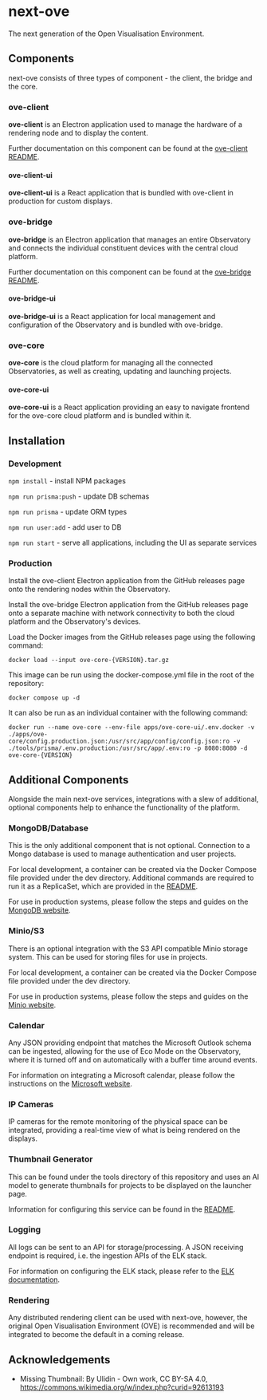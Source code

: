 # next-ove

The next generation of the Open Visualisation Environment.

## Components

next-ove consists of three types of component - the client, the bridge and the
core.

### ove-client

**ove-client** is an Electron application used to manage the hardware of a
rendering node and to display the content.

Further documentation on this component can be found at
the [ove-client README](./apps/ove-client/README.md).

#### ove-client-ui

**ove-client-ui** is a React application that is bundled with ove-client in
production for custom displays.

### ove-bridge

**ove-bridge** is an Electron application that manages an entire Observatory and
connects the individual constituent devices with the central cloud platform.

Further documentation on this component can be found at
the [ove-bridge README](./apps/ove-bridge/README.md).

#### ove-bridge-ui

**ove-bridge-ui** is a React application for local management and configuration
of the Observatory and is bundled with ove-bridge.

### ove-core

**ove-core** is the cloud platform for managing all the connected Observatories,
as well as creating, updating and launching projects.

#### ove-core-ui

**ove-core-ui** is a React application providing an easy to navigate frontend
for the ove-core cloud platform and is bundled within it.

## Installation

### Development

```npm install``` - install NPM packages

```npm run prisma:push``` - update DB schemas

```npm run prisma``` - update ORM types

```npm run user:add``` - add user to DB

```npm run start``` - serve all applications, including the UI as separate
services

### Production

Install the ove-client Electron application from the GitHub releases page onto
the rendering nodes within the Observatory.

Install the ove-bridge Electron application from the GitHub releases page onto a
separate machine with network connectivity to both the cloud platform and the
Observatory's devices.

Load the Docker images from the GitHub releases page using the following
command:

```docker load --input ove-core-{VERSION}.tar.gz```

This image can be run using the docker-compose.yml file in the root of the
repository:

```docker compose up -d```

It can also be run as an individual container with the following command:

```docker run --name ove-core --env-file apps/ove-core-ui/.env.docker -v ./apps/ove-core/config.production.json:/usr/src/app/config/config.json:ro -v ./tools/prisma/.env.production:/usr/src/app/.env:ro -p 8080:8080 -d ove-core-{VERSION}```

## Additional Components

Alongside the main next-ove services, integrations with a slew of additional,
optional
components help to enhance the functionality of the platform.

### MongoDB/Database

This is the only additional component that is not optional. Connection to a
Mongo database is used to manage authentication and user projects.

For local development, a container can be created via the Docker Compose file
provided under the dev directory. Additional commands are required to run it as
a ReplicaSet, which are provided in the [README](./dev/README.md).

For use in production systems, please follow the steps and guides on
the [MongoDB website](https://www.mongodb.com/docs/manual/installation/).

### Minio/S3

There is an optional integration with the S3 API compatible Minio storage
system. This can be used for storing files for use in projects.

For local development, a container can be created via the Docker Compose file
provided under the dev directory.

For use in production systems, please follow the steps and guides on
the [Minio website](https://min.io/docs/minio/linux/operations/installation.html).

### Calendar

Any JSON providing endpoint that matches the Microsoft Outlook schema can be
ingested, allowing for the use of Eco Mode on the Observatory, where it is
turned off and on automatically with a buffer time around events.

For information on integrating a Microsoft calendar, please follow the
instructions on
the [Microsoft website](https://learn.microsoft.com/en-us/graph/outlook-mail-concept-overview).

### IP Cameras

IP cameras for the remote monitoring of the physical space can be integrated,
providing a real-time view of what is being rendered on the displays.

### Thumbnail Generator

This can be found under the tools directory of this repository and uses an AI
model to generate thumbnails for projects to be displayed on the launcher page.

Information for configuring this service can be found in
the [README](./tools/thumbnail-generator/README.md).

### Logging

All logs can be sent to an API for storage/processing. A JSON receiving endpoint
is required, i.e. the ingestion APIs of the ELK stack.

For information on configuring the ELK stack, please refer to
the [ELK documentation](https://www.elastic.co/guide/index.html).

### Rendering

Any distributed rendering client can be used with next-ove, however, the
original Open Visualisation Environment (OVE) is recommended and will be
integrated to become the default in a coming release.

## Acknowledgements

- Missing Thumbnail: By Ulidin - Own work, CC BY-SA
  4.0, https://commons.wikimedia.org/w/index.php?curid=92613193
